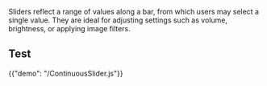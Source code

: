 Sliders reflect a range of values along a bar, from which users may select a single value. They are ideal for adjusting settings such as volume, brightness, or applying image filters.

## Test

{{"demo": "/ContinuousSlider.js"}}
